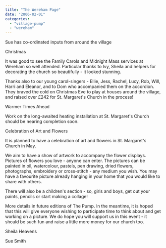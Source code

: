 ```yaml
---
title: "The Wereham Page"
date: "2006-02-01"
categories: 
  - "village-pump"
  - "wereham"
---
```


Sue has co-ordinated inputs from around the village

Christmas

It was good to see the Family Carols and Midnight Mass services at Wereham so well attended. Particular thanks to Ivy, Sheila and helpers for decorating the church so beautifully - it looked stunning.

Thanks also to our young carol-singers - Ellie, Jess, Rachel, Lucy, Rob, Will, Harri and Eleanor, and to Dom who accompanied them on the accordion. They braved the cold on Christmas Eve to play at houses around the village, and raised over £242 for St. Margaret's Church in the process!

Warmer Times Ahead

Work on the long-awaited heating installation at St. Margaret's Church should be nearing completion soon.

Celebration of Art and Flowers

It is planned to have a celebration of art and flowers in St. Margaret's Church in May.

We aim to have a show of artwork to accompany the flower displays. Pictures of flowers you love - anyone can enter. The pictures can be painted in oil, watercolour, pastels, pen drawing, dried flowers, photographs, embroidery or cross-stitch - any medium you wish. You may have a favourite picture already hanging in your home that you would like to share with others.

There will also be a children's section - so, girls and boys, get out your paints, pencils or start making a collage!

More details in future editions of The Pump. In the meantime, it is hoped that this will give everyone wishing to participate time to think about and get working on a picture. We do hope you will support us in this event - it should be such fun and raise a little more money for our church too.

Sheila Heavens

Sue Smith

